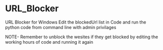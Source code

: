 # URL_Blocker

URL Blocker for Windows
Edit the blockedUrl list in Code and run the python code from command line with admin privilages


NOTE- Remember to unblock the wesites if they get blocked by editing the working hours of code and running it again
